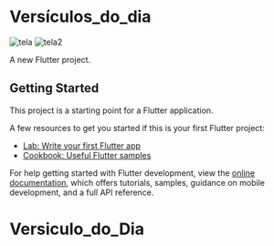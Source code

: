 # Versículos_do_dia

![tela](https://github.com/franklinrosa/Versiculo_do_Dia/assets/97204342/0a80e5b5-293c-4938-bcdf-6356d5da48db)
![tela2](https://github.com/franklinrosa/Versiculo_do_Dia/assets/97204342/18933c2c-ba87-4290-afc3-7cf099e4ab65)

A new Flutter project.

## Getting Started

This project is a starting point for a Flutter application.

A few resources to get you started if this is your first Flutter project:

- [Lab: Write your first Flutter app](https://docs.flutter.dev/get-started/codelab)
- [Cookbook: Useful Flutter samples](https://docs.flutter.dev/cookbook)

For help getting started with Flutter development, view the
[online documentation](https://docs.flutter.dev/), which offers tutorials,
samples, guidance on mobile development, and a full API reference.
# Versiculo_do_Dia
